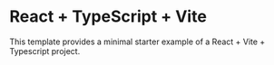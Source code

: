 # React + TypeScript + Vite

This template provides a minimal starter example of a React + Vite + Typescript project.
